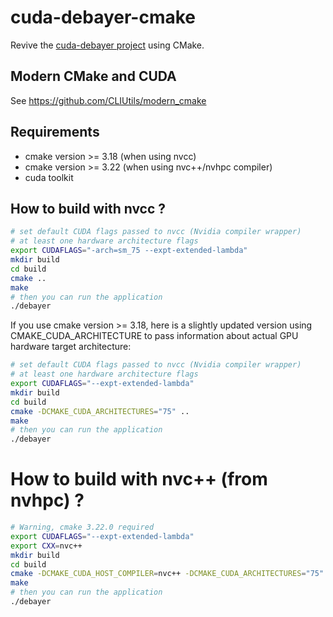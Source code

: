# cuda-debayer-cmake

Revive the [cuda-debayer project](https://github.com/avionic-design/cuda-debayer) using CMake.

## Modern CMake and CUDA

See https://github.com/CLIUtils/modern_cmake

## Requirements

- cmake version >= 3.18 (when using nvcc)
- cmake version >= 3.22 (when using nvc++/nvhpc compiler)
- cuda toolkit

## How to build with nvcc ?

```bash
# set default CUDA flags passed to nvcc (Nvidia compiler wrapper)
# at least one hardware architecture flags
export CUDAFLAGS="-arch=sm_75 --expt-extended-lambda"
mkdir build
cd build
cmake ..
make
# then you can run the application
./debayer
```

If you use cmake version >= 3.18, here is a slightly updated version using CMAKE_CUDA_ARCHITECTURE
to pass information about actual GPU hardware target architecture:

```bash
# set default CUDA flags passed to nvcc (Nvidia compiler wrapper)
# at least one hardware architecture flags
export CUDAFLAGS="--expt-extended-lambda"
mkdir build
cd build
cmake -DCMAKE_CUDA_ARCHITECTURES="75" ..
make
# then you can run the application
./debayer
```
# How to build with nvc++ (from nvhpc) ?

```bash
# Warning, cmake 3.22.0 required
export CUDAFLAGS="--expt-extended-lambda"
export CXX=nvc++
mkdir build
cd build
cmake -DCMAKE_CUDA_HOST_COMPILER=nvc++ -DCMAKE_CUDA_ARCHITECTURES="75" ..
make
# then you can run the application
./debayer
```

